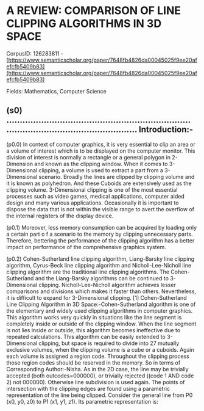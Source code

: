 # A REVIEW: COMPARISON OF LINE CLIPPING ALGORITHMS IN 3D SPACE

CorpusID: 126283811 - [https://www.semanticscholar.org/paper/7648fb4826da00045025f9ee20afefcfb5409b83](https://www.semanticscholar.org/paper/7648fb4826da00045025f9ee20afefcfb5409b83)

Fields: Mathematics, Computer Science

## (s0) …………………………………………………………………………………………………….... Introduction:-
(p0.0) In context of computer graphics, it is very essential to clip an area or a volume of interest which is to be displayed on the computer monitor. This division of interest is normally a rectangle or a general polygon in 2-Dimension and known as the clipping window. When it comes to 3-Dimensional clipping, a volume is used to extract a part from a 3-Dimensional scenario. Broadly the lines are clipped by clipping volume and it is known as polyhedron. And these Cuboids are extensively used as the clipping volume. 3-Dimensional clipping is one of the most essential processes such as video games, medical applications, computer aided design and many various applications. Occasionally it is important to dispose the data that is not within the visible range to avert the overflow of the internal registers of the display device.

(p0.1) Moreover, less memory consumption can be acquired by loading only a certain part o f a scenario to the memory by clipping unnecessary parts. Therefore, bettering the performance of the clipping algorithm has a better impact on performance of the comprehensive graphics system.

(p0.2) Cohen-Sutherland line clipping algorithm, Liang-Barsky line clipping algorithm, Cyrus-Beck line clipping algorithm and Nicholl-Lee-Nicholl line clipping algorithm are the traditional line clipping algorithms. The Cohen-Sutherland and the Liang-Barsky algorithms can be continued to 3-Dimensional clipping. Nicholl-Lee-Nicholl algorithm achieves lesser comparisons and divisions which makes it faster than others. Nevertheless, it is difficult to expand for 3-Dimensional clipping. [1] Cohen-Sutherland Line Clipping Algorithm in 3D Space:-Cohen-Sutherland algorithm is one of the elementary and widely used clipping algorithms in computer graphics. This algorithm works very quickly in situations like the line segment is completely inside or outside of the clipping window. When the line segment is not lies inside or outside, this algorithm becomes ineffective due to repeated calculations. This algorithm can be easily extended to 3-Dimensional clipping, but space is required to divide into 27 mutually exclusive volumes, when the clipping volume is a cube or a cuboids. Again each volume is assigned a region code. Throughout the clipping process those region codes should be reserved in the memory. So in terms of Corresponding Author:-Nisha. As in the 2D case, the line may be trivially accepted (both outcodes=000000), or trivially rejected ((code 1 AND code 2) not 000000). Otherwise line subdivision is used again. The points of intersection with the clipping edges are found using a parametric representation of the line being clipped. Consider the general line from P0 (x0, y0, z0) to P1 (x1, y1, z1). Its parametric representation is:
